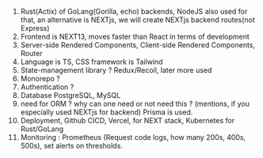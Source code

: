 1. Rust(Actix) of GoLang(Gorilla, echo) backends, NodeJS also used for that, an alternative is NEXTjs, we will create NEXTjs backend routes(not Express)
2. Frontend is NEXT13, moves faster than React in terms of development 
3. Server-side Rendered Components, Client-side Rendered Components, Router
4. Language is TS, CSS framework is Tailwind
5. State-management library ? Redux/Recoil, later more used
6. Monorepo ? 
7. Authentication ? 
8. Database PostgreSQL, MySQL
9. need for ORM ? why can one need or not need this ? (mentions, if you especially used NEXTjs for backend) Prisma is used. 
10. Deployment, Github CICD, Vercel, for NEXT stack, Kubernetes for Rust/GoLang  
11. Monitoring : Prometheus (Request code logs, how many 200s, 400s, 500s), set alerts on thresholds.